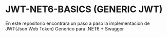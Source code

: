 # JWT-NET6-BASICS (GENERIC JWT)
En este repositorio encontrara un paso a paso la implementacion de JWT(Json Web Token) Generico para .NET6 + Swagger
